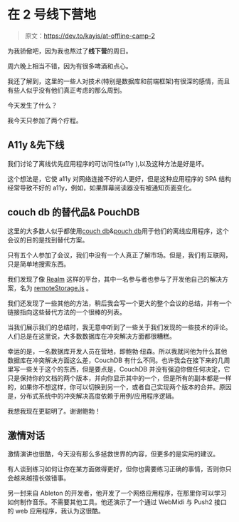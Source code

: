 # 在 2 号线下营地

> 原文：<https://dev.to/kayis/at-offline-camp-2>

为我骄傲吧，因为我也熬过了**线下营**的周日。

周六晚上相当不错，因为有很多啤酒和点心。

我还了解到，这里的一些人对技术(特别是数据库和前端框架)有很深的感情，而且有些人似乎没有他们真正考虑的那么周到。

今天发生了什么？

我今天只参加了两个疗程。

## A11y &先下线

我们讨论了离线优先应用程序的可访问性(a11y ),以及这种方法是好是坏。

这个想法是，它使 a11y 对网络连接不好的人更好，但是这种应用程序的 SPA 结构经常导致不好的 a11y，例如，如果屏幕阅读器没有被通知页面变化。

## couch db 的替代品& PouchDB

这里的大多数人似乎都使用[couch db](https://couchdb.apache.org/)&[pouch db](https://pouchdb.com/)用于他们的离线应用程序，这个会议的目的是找到替代方案。

只有五个人参加了会议，我们中没有一个人真正了解市场。但是，我们有互联网，只是简单地搜索东西。

我们发现了像 [Realm](https://twitter.com/realm) 这样的平台，其中一名参与者也参与了开发他自己的解决方案，名为 [remoteStorage.js](https://remotestorage.io/) 。

我们还发现了一些其他的方法，稍后我会写一个更大的整个会议的总结，并有一个链接指向这些替代方法的一个很棒的列表。

当我们展示我们的总结时，我无意中听到了一些关于我们发现的一些技术的评论。人们总是在这里说，大多数数据库在冲突解决方面都很糟糕。

幸运的是，一名数据库开发人员在营地，即鲍勃·纽森。所以我就问他为什么其他数据库在冲突解决方面这么差，CouchDB 有什么不同。也许我会在接下来的几周里写一些关于这个的东西，但是要点是，CouchDB 并没有强迫你做任何决定，它只是保持你的文档的两个版本，并向你显示其中的一个，但是所有的副本都是一样的，如果你不想这样，你可以切换到另一个，或者自己实现两个版本的合并。原因是，分布式系统中的冲突解决高度依赖于用例/应用程序逻辑。

我想我现在更聪明了。谢谢鲍勃！

## 激情对话

激情演讲也很酷，今天没有那么多拯救世界的内容，但更多的是实用的建议。

有人谈到练习如何让你在某方面做得更好，但你也需要练习正确的事情，否则你只会越来越擅长做错事。

另一封来自 Ableton 的开发者，他开发了一个网络应用程序，在那里你可以学习如何制作音乐。不需要其他工具。他还演示了一个通过 WebMidi 与 Push2 接口的 web 应用程序，我认为这很酷。